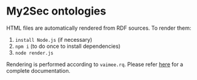 # My2Sec ontologies

HTML files are automatically rendered from RDF sources. To render them:

1. ``install Node.js`` (if necessary)
2. ``npm i`` (to do once to install dependencies)
3. ``node render.js``

Rendering is performed according to ``vaimee.rq``. Please refer [here](https://ns.inria.fr/sparql-template/) for a complete documentation.